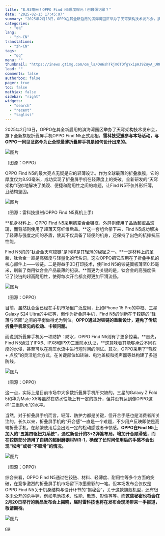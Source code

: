 ```yaml
---
title: "8.93毫米！OPPO Find N5厚度曝光！创最薄记录？"
date: "2025-02-13 17:45:07"
summary: "2025年2月13日，OPPO在其全新启用的滨海湾园区举办了天穹架构技术发布会，旗下全新旗舰折叠屏手..."
categories:
  - "qq"
lang:
  - "zh-CN"
translations:
  - "zh-CN"
tags:
  - "qq"
menu: ""
thumbnail: "https://inews.gtimg.com/om_ls/OW6shTkjm6TDfgYxipHJ9ZWyA_URP1nKcC9NUYnWefhvAAA_640360/0"
lead: ""
comments: false
authorbox: false
pager: true
toc: false
mathjax: false
sidebar: "right"
widgets:
  - "search"
  - "recent"
  - "taglist"
---
```


2025年2月13日，OPPO在其全新启用的滨海湾园区举办了天穹架构技术发布会，旗下全新旗舰折叠屏手机OPPO Find N5正式亮相。**雷科技受邀参与本场活动，与OPPO一同见证迄今为止全球最薄折叠屏手机是如何设计出来的。**

![图片](https://inews.gtimg.com/news_bt/O_Iw8yB2fWNqWG63ZaBKql1fnPu56vzyDYs-Ez66dnGHsAA/641)

（图源：OPPO）

OPPO Find N5的最大亮点无疑是它的轻薄设计。作为全球最薄的折叠旗舰，它的厚度仅为8.93毫米，成功实现了折叠屏手机在轻薄度上的突破。全新研发的“天穹架构”巧妙地解决了美观、便捷和耐用性之间的难题，让Find N5不仅外形纤薄，且结构坚固。

![图片](https://inews.gtimg.com/news_bt/OTtsHQzmp5AatSCESpEKOyz-9_pX5yZJwhLLpLrMojW80AA/641)

（图源：雷科技摄制/OPPO Find N5真机上手）

**机身材料上，OPPO Find N5采用航空合金铝框，外屏则使用了晶盾超瓷晶玻璃，而背部则使用了超薄天穹纤维后盖。**这一套组合拳下来，Find N5成功解决了轻薄与强度之间的矛盾，使其不仅具备了轻便的机身，还保持了出色的抗摔抗压性能。

Find N5的的“钛合金天穹铰链”是同样是其轻薄的秘密之一。**一是材料上的革新，钛合金一直是高强度与轻量化的代名词，这次OPPO把它应用在了折叠手机的核心部件上——铰链。二是得益于3D打印技术，使Find N5的铰链翼板薄至0.15毫米，刷新了商用钛合金产品最薄的纪录。**而更为关键的是，钛合金的高强度保证了铰链的超高耐用性，使得每次开合都变得更加平滑流畅。

![图片](https://inews.gtimg.com/news_bt/ONHE89gkTbwMGaLSLhfg8Qn60YXo0F5nFEUXqK7Qg6ZIgAA/641)

（图源：OPPO）

目前，虽然钛合金已经在手机市场里广泛应用，比如iPhone 15 Pro的中框、三星Galaxy S24 Ultra的中框等，但作为折叠屏手机，Find N5的创新在于铰链的“轻薄与坚固”之间的平衡做得尤为到位。**OPPO通过对铰链的重新设计，避免了传统折叠手机常见的松动、卡顿问题。**

而说到折叠屏手机另一项防护：防水，OPPO Find N5则有了更多惊喜。**首先，Find N5通过了IPX6、IPX8和IPX9三重防水认证，**这意味着其能够承受不同程度的水侵，甚至可以在高压水流中进行短时间的测试。其次，OPPO采用了“背胶 + 点胶”的灵活组合方式，在关键部位如转轴、电池盖板和扬声器等处构建了多道防线。

![图片](https://inews.gtimg.com/news_bt/O0IXVMoIU6gxnBtR6jt0GhZiqlQyST3z1sJLjY26q2iYUAA/641)

（图源：OPPO）

这一点，实际上是目前市场中大多数折叠屏手机所欠缺的。三星的Galaxy Z Fold 5和华为Mate X5等虽然在防水性能上有一定的提升，但并没有达到像OPPO这样“三重防水”的水平。

当然，对于折叠屏手机而言，轻薄、防护力都是关键，但开合手感也是消费者所关注的。长久以来，折叠屏手机的“开合感”一直是一个难题，不少用户反映即使是高端折叠手机，在频繁使用后会出现一定的松动感或者卡顿感。**OPPO在Find N5上加入的“五簧四驱扭力系统”，通过新设计的3+2弹簧布局，增加开合顺滑感，而在铰链部分选用了自研的超耐磨钢材WR-1，确保了长时间使用后的手感不会出现“松垮”或者“不顺滑”的情况。**

![图片](https://inews.gtimg.com/news_bt/ON5xLFbryGIgwHUUZ65qmd29MomYxrwChvwheaWDrBK88AA/641)

（图源：OPPO）

综合来看，OPPO Find N5通过在铰链、材料、轻薄度、耐用性等多个方面的突破，在竞争激烈的折叠屏手机市场留下浓墨重彩的一笔。但本场发布会仅仅是OPPO Find N5关于机身结构与设计环节的“揭秘会”，关于这款旗舰机型，还有很多未公开的杀手锏，例如电池技术、性能、散热、影像等等。**而这些秘密也将会在2月20日举行的新品发布会上揭晓，届时雷科技也将在发布会现场带来一手报道，敬请期待。**

![图片](https://inews.gtimg.com/news_bt/OnrLDLA4bCPtZspD-gn2dFQHRKSn2GWOfEN9zidluwuGkAA/1000)

[qq](https://new.qq.com/rain/a/20250213A06TVC00)
